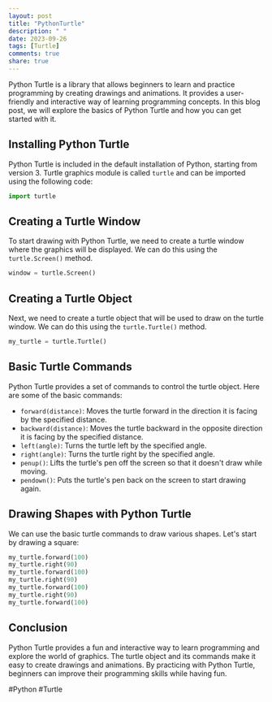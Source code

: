 ```yaml
---
layout: post
title: "PythonTurtle"
description: " "
date: 2023-09-26
tags: [Turtle]
comments: true
share: true
---
```


Python Turtle is a library that allows beginners to learn and practice programming by creating drawings and animations. It provides a user-friendly and interactive way of learning programming concepts. In this blog post, we will explore the basics of Python Turtle and how you can get started with it.

## Installing Python Turtle

Python Turtle is included in the default installation of Python, starting from version 3. Turtle graphics module is called `turtle` and can be imported using the following code:

```python
import turtle
```

## Creating a Turtle Window

To start drawing with Python Turtle, we need to create a turtle window where the graphics will be displayed. We can do this using the `turtle.Screen()` method.

```python
window = turtle.Screen()
```

## Creating a Turtle Object

Next, we need to create a turtle object that will be used to draw on the turtle window. We can do this using the `turtle.Turtle()` method.

```python
my_turtle = turtle.Turtle()
```

## Basic Turtle Commands

Python Turtle provides a set of commands to control the turtle object. Here are some of the basic commands:

- `forward(distance)`: Moves the turtle forward in the direction it is facing by the specified distance.
- `backward(distance)`: Moves the turtle backward in the opposite direction it is facing by the specified distance.
- `left(angle)`: Turns the turtle left by the specified angle.
- `right(angle)`: Turns the turtle right by the specified angle.
- `penup()`: Lifts the turtle's pen off the screen so that it doesn't draw while moving.
- `pendown()`: Puts the turtle's pen back on the screen to start drawing again.

## Drawing Shapes with Python Turtle

We can use the basic turtle commands to draw various shapes. Let's start by drawing a square:

```python
my_turtle.forward(100)
my_turtle.right(90)
my_turtle.forward(100)
my_turtle.right(90)
my_turtle.forward(100)
my_turtle.right(90)
my_turtle.forward(100)
```

## Conclusion

Python Turtle provides a fun and interactive way to learn programming and explore the world of graphics. The turtle object and its commands make it easy to create drawings and animations. By practicing with Python Turtle, beginners can improve their programming skills while having fun.

#Python #Turtle